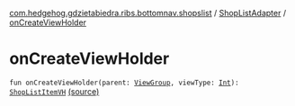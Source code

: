 [com.hedgehog.gdzietabiedra.ribs.bottomnav.shopslist](../index.md) / [ShopListAdapter](index.md) / [onCreateViewHolder](./on-create-view-holder.md)

# onCreateViewHolder

`fun onCreateViewHolder(parent: `[`ViewGroup`](https://developer.android.com/reference/android/view/ViewGroup.html)`, viewType: `[`Int`](https://kotlinlang.org/api/latest/jvm/stdlib/kotlin/-int/index.html)`): `[`ShopListItemVH`](../-shop-list-item-v-h/index.md) [(source)](https://github.com/asvid/GdzieTaBiedra/tree/master/app/src/main/java/com/hedgehog/gdzietabiedra/ribs/bottomnav/shopslist/ShopListAdapter.kt#L23)